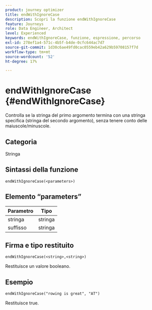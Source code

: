 ```yaml
---
product: journey optimizer
title: endWithIgnoreCase
description: Scopri la funzione endWithIgnoreCase
feature: Journeys
role: Data Engineer, Architect
level: Experienced
keywords: endWithIgnoreCase, funzione, espressione, percorso
exl-id: 278ef1a4-571c-4b5f-b4de-0cfc644ac7d7
source-git-commit: 1d30c6ae49fd0cac0559eb42a629b59708157f7d
workflow-type: tm+mt
source-wordcount: '52'
ht-degree: 17%

---
```


# endWithIgnoreCase {#endWithIgnoreCase}

Controlla se la stringa del primo argomento termina con una stringa specifica (stringa del secondo argomento), senza tenere conto delle maiuscole/minuscole.

## Categoria

Stringa

## Sintassi della funzione

`endWithIgnoreCase(<parameters>)`

## Elemento “parameters”

| Parametro | Tipo |
|-----------|------------------|
| stringa | stringa |
| suffisso | stringa |

## Firma e tipo restituito

`endWithIgnoreCase(<string>,<string>)`

Restituisce un valore booleano.

## Esempio

`endWithIgnoreCase("rowing is great", "AT")`

Restituisce true.
